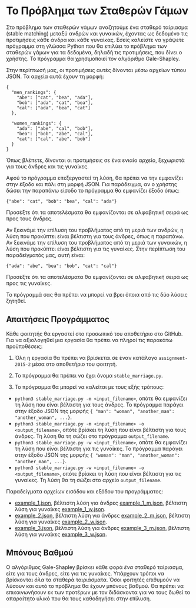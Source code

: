 # Το Πρόβλημα των Σταθερών Γάμων

Στο πρόβλημα των σταθερών γάμων αναζητούμε ένα σταθερό ταίριασμα (stable matching) μεταξύ ανδρών και γυναικών, έχοντας ως δεδομένο τις προτιμήσεις κάθε άνδρα και κάθε γυναίκας. Εσείς καλείστε να γράψετε πρόγραμμα στη γλώσσα Python που θα επιλύει το πρόβλημα των σταθερών γάμων για τα δεδομένα, δηλαδή τις προτιμήσεις, που δίνει ο χρήστης. Το πρόγραμμα θα χρησιμοποιεί τον αλγόριθμο Gale-Shapley.

Στην περίπτωσή μας, οι προτιμήσεις αυτές δίνονται μέσω αρχείων τύπου JSON. Τα αρχεία αυτά έχουν τη μορφή:

```
{
  "men_rankings": {
    "abe": ["cat", "bea", "ada"],
    "bob": ["ada", "cat", "bea"],
    "cal": ["ada", "bea", "cat"]
  },

  "women_rankings": {
    "ada": ["abe", "cal", "bob"],
    "bea": ["bob", "abe", "cal"],
    "cat": ["cal", "abe", "bob"]
  }
}
```

Όπως βλέπετε, δίνονται οι προτιμήσεις σε ένα ενιαίο αρχείο, ξεχωριστά για τους άνδρες και τις γυναίκες.

Αφού το πρόγραμμα επεξεργαστεί τη λύση, θα πρέπει να την εμφανίζει στην έξοδο και πάλι στη μορφή JSON. Για παράδειγμα, αν ο χρήστης δώσει την παραπάνω είσοδο το πρόγραμμα θα εμφανίζει έξοδο όπως:

```
{"abe": "cat", "bob": "bea", "cal": "ada"}
```
Προσέξτε ότι τα αποτελέσματα θα εμφανίζονται σε αλφαβητική σειρά ως προς τους άνδρες.

Αν ξεκινάμε την επίλυση του προβλήματος από τη μεριά των ανδρών, η λύση που προκύπτει είναι βέλτιστη για τους άνδρες, όπως η παραπάνω. Αν ξεκινάμε την επίλυση του προβλήματος από τη μεριά των γυναικών, η λύση που προκύπτει είναι βέλτιστη για τις γυναίκες. Στην περίπτωση του παραδείγματός μας, αυτή είναι:

```
{"ada": "abe", "bea": "bob", "cat": "cal"}
```
Προσέξτε ότι τα αποτελέσματα θα εμφανίζονται σε αλφαβητική σειρά ως προς τις γυναίκες.


Το πρόγραμμά σας θα πρέπει να μπορεί να βρει όποια από τις δύο λύσεις ζητηθεί. 

## Απαιτήσεις Προγράμματος

Κάθε φοιτητής θα εργαστεί στο προσωπικό του αποθετήριο στο GitHub. Για να αξιολογηθεί μια εργασία θα πρέπει να πληροί τις παρακάτω προϋποθέσεις:

1. Όλη η εργασία θα πρέπει να βρίσκεται σε έναν κατάλογο `assignment-2015-2` μέσα στο αποθετήριο του φοιτητή.

2. Το πρόγραμμα θα πρέπει να έχει όνομα `stable_marriage.py`.

3. Το πρόγραμμα θα μπορεί να καλείται με τους εξής τρόπους:
  * `python3 stable_marriage.py -m <input_filename>`, οπότε θα εμφανίζει τη λύση που είναι βέλτιστη για τους άνδρες. Το πρόγραμμα παράγει στην έξοδο JSON της μορφής `{ "man": "woman", "another_man": "another_woman", ...}`.
  * `python3 stable_marriage.py -m <input_filename> -o <output_filename>`, οπότε βρίσκει τη λύση που είναι βέλτιστη για τους άνδρες. Τη λύση θα τη σώζει στο πρόγραμμα `output_filename`.
  * `python3 stable_marriage.py -w <input_filename>`, οπότε θα εμφανίζει τη λύση που είναι βέλτιστη για τις γυναίκες. Το πρόγραμμα παράγει στην έξοδο JSON της μορφής `{ "woman": "man", "another_woman": "another_man", ...}`.
  * `python3 stable_marriage.py -w <input_filename> -o <output_filename>`, οπότε βρίσκει τη λύση που είναι βέλτιστη για τις γυναίκες. Τη λύση θα τη σώζει στο αρχείο `output_filename`.

Παραδείγματα αρχείων εισόδου και εξόδου του προγράμματος:

* [example_1.json](example_1.json), βέλτιστη λύση για άνδρες [example_1_m.json](example_1_m.json), βέλτιστη λύση για γυναίκες [example_1_w.json](example_1_w.json).
* [example_2.json](example_2.json), βέλτιστη λύση για άνδρες [example_2_m.json](example_2_m.json), βέλτιστη λύση για γυναίκες [example_2_w.json](example_2_w.json).
* [example_3.json](example_3.json), βέλτιστη λύση για άνδρες [example_3_m.json](example_3_m.json), βέλτιστη λύση για γυναίκες [example_3_w.json](example_3_w.json).

## Μπόνους Βαθμού

Ο αλγόριθμος Gale-Shapley βρίσκει κάθε φορά *ένα* σταθερό ταίριασμα, είτε για τους άνδρες, είτε για τις γυναίκες. Υπάρχουν τρόποι να βρίσκονται *όλα* τα σταθερά ταιριάσματα. Όσοι φοιτητές επιθυμούν να λύσουν και αυτό το πρόβλημα θα έχουν μπόνους βαθμού. Θα πρέπει να επικοινωνήσουν εκ των προτέρων με τον διδάσκοντα για να τους δωθεί το απαραίτητο υλικό που θα τους καθοδηγήσει στην επίλυση.

